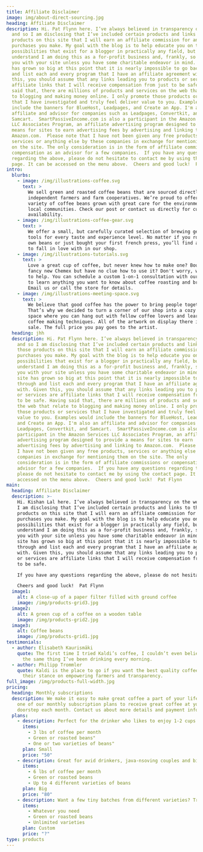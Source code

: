 ```yaml
---
title: Affiliate Disclaimer
image: img/about-direct-sourcing.jpg
heading: Affiliate Disclaimer
description: Hi. Pat Flynn here. I’ve always believed in transparency on the web
  and so I am disclosing that I’ve included certain products and links to those
  products on this site that I will earn an affiliate commission for any
  purchases you make. My goal with the blog is to help educate you on the
  possibilities that exist for a blogger in practically any field, but please
  understand I am doing this as a for-profit business and, frankly, so should
  you with your site unless you have some charitable endeavor in mind.  The site
  has grown so big at this point that it is nearly impossible to go back through
  and list each and every program that I have an affiliate agreement with. Given
  this, you should assume that any links leading you to products or services are
  affiliate links that I will receive compensation from just to be safe. Having
  said that, there are millions of products and services on the web that relate
  to blogging and making money online. I only promote those products or services
  that I have investigated and truly feel deliver value to you. Examples would
  include the banners for BlueHost, Leadpages, and Create an App. I'm also an
  affiliate and advisor for companies such as Leadpages, Convertkit, and
  Samcart.  SmartPassiveIncome.com is also a participant in the Amazon Services
  LLC Associates Program, an affiliate advertising program designed to provide a
  means for sites to earn advertising fees by advertising and linking to
  Amazon.com.  Please note that I have not been given any free products,
  services or anything else by these companies in exchange for mentioning them
  on the site. The only consideration is in the form of affiliate commissions or
  compensation as an advisor for a few companies.  If you have any questions
  regarding the above, please do not hesitate to contact me by using the contact
  page. It can be accessed on the menu above.  Cheers and good luck!  Pat Flynn
intro:
  blurbs:
    - image: /img/illustrations-coffee.svg
      text: >
        We sell green and roasted coffee beans that are sourced directly from
        independent farmers and farm cooperatives. We’re proud to offer a
        variety of coffee beans grown with great care for the environment and
        local communities. Check our post or contact us directly for current
        availability.
    - image: /img/illustrations-coffee-gear.svg
      text: >
        We offer a small, but carefully curated selection of brewing gear and
        tools for every taste and experience level. No matter if you roast your
        own beans or just bought your first french press, you’ll find a gadget
        to fall in love with in our shop.
    - image: /img/illustrations-tutorials.svg
      text: >
        Love a great cup of coffee, but never knew how to make one? Bought a
        fancy new Chemex but have no clue how to use it? Don't worry, we’re here
        to help. You can schedule a custom 1-on-1 consultation with our baristas
        to learn anything you want to know about coffee roasting and brewing.
        Email us or call the store for details.
    - image: /img/illustrations-meeting-space.svg
      text: >
        We believe that good coffee has the power to bring people together.
        That’s why we decided to turn a corner of our shop into a cozy meeting
        space where you can hang out with fellow coffee lovers and learn about
        coffee making techniques. All of the artwork on display there is for
        sale. The full price you pay goes to the artist.
  heading: jhh
  description: Hi. Pat Flynn here. I’ve always believed in transparency on the web
    and so I am disclosing that I’ve included certain products and links to
    those products on this site that I will earn an affiliate commission for any
    purchases you make. My goal with the blog is to help educate you on the
    possibilities that exist for a blogger in practically any field, but please
    understand I am doing this as a for-profit business and, frankly, so should
    you with your site unless you have some charitable endeavor in mind.  The
    site has grown so big at this point that it is nearly impossible to go back
    through and list each and every program that I have an affiliate agreement
    with. Given this, you should assume that any links leading you to products
    or services are affiliate links that I will receive compensation from just
    to be safe. Having said that, there are millions of products and services on
    the web that relate to blogging and making money online. I only promote
    those products or services that I have investigated and truly feel deliver
    value to you. Examples would include the banners for BlueHost, Leadpages,
    and Create an App. I'm also an affiliate and advisor for companies such as
    Leadpages, Convertkit, and Samcart.  SmartPassiveIncome.com is also a
    participant in the Amazon Services LLC Associates Program, an affiliate
    advertising program designed to provide a means for sites to earn
    advertising fees by advertising and linking to Amazon.com.  Please note that
    I have not been given any free products, services or anything else by these
    companies in exchange for mentioning them on the site. The only
    consideration is in the form of affiliate commissions or compensation as an
    advisor for a few companies.  If you have any questions regarding the above,
    please do not hesitate to contact me by using the contact page. It can be
    accessed on the menu above.  Cheers and good luck!  Pat Flynn
main:
  heading: Affiliate Disclaimer
  description: >-
    Hi. Kishan Lal here. I’ve always believed in transparency on the web and so
    I am disclosing that I’ve included certain products and links to those
    products on this site that I will earn an affiliate commission for any
    purchases you make. My goal with the blog is to help educate you on the
    possibilities that exist for a blogger in practically any field, but please
    understand I am doing this as a for-profit business and, frankly, so should
    you with your site unless you have some charitable endeavor in mind.  The
    site has grown so big at this point that it is nearly impossible to go back
    through and list each and every program that I have an affiliate agreement
    with. Given this, you should assume that any links leading you to products
    or services are affiliate links that I will receive compensation from just
    to be safe. 

    If you have any questions regarding the above, please do not hesitate to contact me by using the contact page. It can be accessed on the menu above.  

    Cheers and good luck!  Pat Flynn
  image1:
    alt: A close-up of a paper filter filled with ground coffee
    image: /img/products-grid3.jpg
  image2:
    alt: A green cup of a coffee on a wooden table
    image: /img/products-grid2.jpg
  image3:
    alt: Coffee beans
    image: /img/products-grid1.jpg
testimonials:
  - author: Elisabeth Kaurismäki
    quote: The first time I tried Kaldi’s coffee, I couldn’t even believe that was
      the same thing I’ve been drinking every morning.
  - author: Philipp Trommler
    quote: Kaldi is the place to go if you want the best quality coffee. I love
      their stance on empowering farmers and transparency.
full_image: /img/products-full-width.jpg
pricing:
  heading: Monthly subscriptions
  description: We make it easy to make great coffee a part of your life. Choose
    one of our monthly subscription plans to receive great coffee at your
    doorstep each month. Contact us about more details and payment info.
  plans:
    - description: Perfect for the drinker who likes to enjoy 1-2 cups per day.
      items:
        - 3 lbs of coffee per month
        - Green or roasted beans"
        - One or two varieties of beans"
      plan: Small
      price: "50"
    - description: Great for avid drinkers, java-nsoving couples and bigger crowds
      items:
        - 6 lbs of coffee per month
        - Green or roasted beans
        - Up to 4 different varieties of beans
      plan: Big
      price: "80"
    - description: Want a few tiny batches from different varieties? Try our custom plan
      items:
        - Whatever you need
        - Green or roasted beans
        - Unlimited varieties
      plan: Custom
      price: "?"
type: products
---
```

